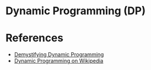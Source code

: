 # Dynamic Programming (DP)


# References
- [Demystifying Dynamic Programming](https://www.freecodecamp.org/news/demystifying-dynamic-programming-3efafb8d4296/)
- [Dynamic Programming on Wikipedia](https://en.wikipedia.org/wiki/Dynamic_programming#:~:text=Dynamic%20programming%20is%20both%20a,and%20a%20computer%20programming%20method.&text=Likewise%2C%20in%20computer%20science%2C%20if,said%20to%20have%20optimal%20substructure.)